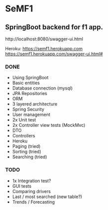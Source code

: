 # SeMF1
## SpringBoot backend for f1 app.
http://localhost:8080/swagger-ui.html

Heroku: https://semf1.herokuapp.com
https://semf1.herokuapp.com/swagger-ui.html#

### DONE
- Using SpringBoot
- Basic entities
- Database connection (mysql)
- JPA Repositories
- ORM
- 3 layered architecture
- Spring Security
- User management
- 2x Unit test
- 2x Controller view tests (MockMvc)
- DTO
- Controllers
- Heroku
- Paging (tried)
- Sorting (tried)
- Searching (tried)

### TODO
- 1x Integration test?
- GUI tests
- Comparing drivers
- Last / most searched (new table?)
- Trends / Forecasting
